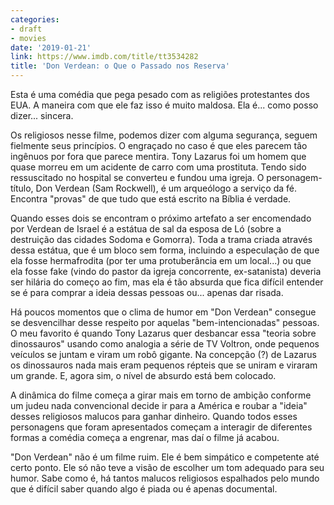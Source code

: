 ```yaml
---
categories:
- draft
- movies
date: '2019-01-21'
link: https://www.imdb.com/title/tt3534282
title: 'Don Verdean: o Que o Passado nos Reserva'
---
```


Esta é uma comédia que pega pesado com as religiões protestantes dos EUA. A maneira com que ele faz isso é muito maldosa. Ela é... como posso dizer... sincera.

Os religiosos nesse filme, podemos dizer com alguma segurança, seguem fielmente seus princípios. O engraçado no caso é que eles parecem tão ingênuos por fora que parece mentira. Tony Lazarus foi um homem que quase morreu em um acidente de carro com uma prostituta. Tendo sido ressuscitado no hospital se converteu e fundou uma igreja. O personagem-título, Don Verdean (Sam Rockwell), é um arqueólogo a serviço da fé. Encontra "provas" de que tudo que está escrito na Bíblia é verdade.

Quando esses dois se encontram o próximo artefato a ser encomendado por Verdean de Israel é a estátua de sal da esposa de Ló (sobre a destruição das cidades Sodoma e Gomorra). Toda a trama criada através dessa estátua, que é um bloco sem forma, incluindo a especulação de que ela fosse hermafrodita (por ter uma protuberância em um local...) ou que ela fosse fake (vindo do pastor da igreja concorrente, ex-satanista) deveria ser hilária do começo ao fim, mas ela é tão absurda que fica difícil entender se é para comprar a ideia dessas pessoas ou... apenas dar risada.

Há poucos momentos que o clima de humor em "Don Verdean" consegue se desvencilhar desse respeito por aquelas "bem-intencionadas" pessoas. O meu favorito é quando Tony Lazarus quer desbancar essa "teoria sobre dinossauros" usando como analogia a série de TV Voltron, onde pequenos veículos se juntam e viram um robô gigante. Na concepção (?) de Lazarus os dinossauros nada mais eram pequenos répteis que se uniram e viraram um grande. E, agora sim, o nível de absurdo está bem colocado.

A dinâmica do filme começa a girar mais em torno de ambição conforme um judeu nada convencional decide ir para a América e roubar a "ideia" desses religiosos malucos para ganhar dinheiro. Quando todos esses personagens que foram apresentados começam a interagir de diferentes formas a comédia começa a engrenar, mas daí o filme já acabou.

"Don Verdean" não é um filme ruim. Ele é bem simpático e competente até certo ponto. Ele só não teve a visão de escolher um tom adequado para seu humor. Sabe como é, há tantos malucos religiosos espalhados pelo mundo que é difícil saber quando algo é piada ou é apenas documental.